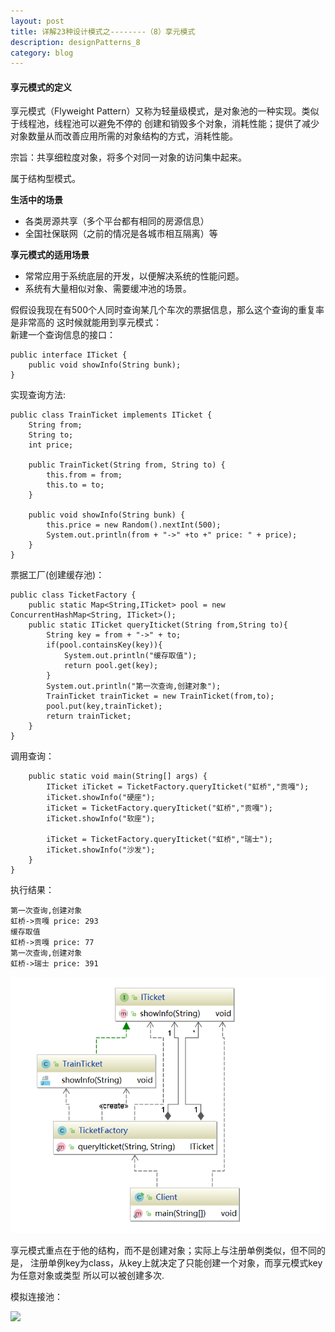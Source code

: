 ```yaml
---
layout: post
title: 详解23种设计模式之--------（8）享元模式
description: designPatterns_8
category: blog
---
```


#### 享元模式的定义
享元模式（Flyweight Pattern）又称为轻量级模式，是对象池的一种实现。类似于线程池，线程池可以避免不停的
创建和销毁多个对象，消耗性能；提供了减少对象数量从而改善应用所需的对象结构的方式，消耗性能。

宗旨：共享细粒度对象，将多个对同一对象的访问集中起来。

属于结构型模式。

**生活中的场景**
* 各类房源共享（多个平台都有相同的房源信息）
* 全国社保联网（之前的情况是各城市相互隔离）等

**享元模式的适用场景**
* 常常应用于系统底层的开发，以便解决系统的性能问题。
* 系统有大量相似对象、需要缓冲池的场景。

假假设我现在有500个人同时查询某几个车次的票据信息，那么这个查询的重复率是非常高的
这时候就能用到享元模式：  
新建一个查询信息的接口：
```
public interface ITicket {
    public void showInfo(String bunk);
}
```
实现查询方法:
```
public class TrainTicket implements ITicket {
    String from;
    String to;
    int price;

    public TrainTicket(String from, String to) {
        this.from = from;
        this.to = to;
    }

    public void showInfo(String bunk) {
        this.price = new Random().nextInt(500);
        System.out.println(from + "->" +to +" price: " + price);
    }
}
```
票据工厂(创建缓存池)：  
```
public class TicketFactory {
    public static Map<String,ITicket> pool = new ConcurrentHashMap<String, ITicket>();
    public static ITicket queryIticket(String from,String to){
        String key = from + "->" + to;
        if(pool.containsKey(key)){
            System.out.println("缓存取值");
            return pool.get(key);
        }
        System.out.println("第一次查询,创建对象");
        TrainTicket trainTicket = new TrainTicket(from,to);
        pool.put(key,trainTicket);
        return trainTicket;
    }
}
```
调用查询：
```
    public static void main(String[] args) {
        ITicket iTicket = TicketFactory.queryIticket("虹桥","贡嘎");
        iTicket.showInfo("硬座");
        iTicket = TicketFactory.queryIticket("虹桥","贡嘎");
        iTicket.showInfo("软座");

        iTicket = TicketFactory.queryIticket("虹桥","瑞士");
        iTicket.showInfo("沙发");
    }
}
```
执行结果：
```
第一次查询,创建对象
虹桥->贡嘎 price: 293
缓存取值
虹桥->贡嘎 price: 77
第一次查询,创建对象
虹桥->瑞士 price: 391
```


![类图](https://github.com/baiqingbiao/baiqingbiao.github.io/blob/master/images/designPattern/8-1.jpg)  

享元模式重点在于他的结构，而不是创建对象；实际上与注册单例类似，但不同的是，
注册单例key为class，从key上就决定了只能创建一个对象，而享元模式key为任意对象或类型
所以可以被创建多次.

模拟连接池：

![](https://timgsa.baidu.com/timg?image&quality=80&size=b9999_10000&sec=1608046096795&di=3ac18b34307b70242b773031313250a6&imgtype=0&src=http%3A%2F%2Fb-ssl.duitang.com%2Fuploads%2Fitem%2F201810%2F07%2F20181007110827_wqdzq.thumb.400_0.jpg)  